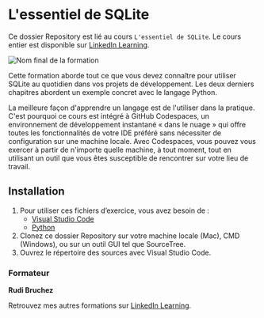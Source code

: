 # L'essentiel de SQLite

Ce dossier Repository est lié au cours `L'essentiel de SQLite`. Le cours entier est disponible sur [LinkedIn Learning][lil-course-url].

![Nom final de la formation][lil-thumbnail-url] 

Cette formation aborde tout ce que vous devez connaître pour utiliser SQLite au quotidien dans vos projets de développement. Les deux derniers chapitres abordent un exemple concret avec le langage Python.

La meilleure façon d'apprendre un langage est de l'utiliser dans la pratique. C'est pourquoi ce cours est intégré à GitHub Codespaces, un environnement de développement instantané « dans le nuage » qui offre toutes les fonctionnalités de votre IDE préféré sans nécessiter de configuration sur une machine locale. Avec Codespaces, vous pouvez vous exercer à partir de n'importe quelle machine, à tout moment, tout en utilisant un outil que vous êtes susceptible de rencontrer sur votre lieu de travail. 

## Installation

1. Pour utiliser ces fichiers d’exercice, vous avez besoin de : 
   - [Visual Studio Code](https://code.visualstudio.com/)
   - [Python](https://www.python.org/) 
2. Clonez ce dossier Repository sur votre machine locale (Mac), CMD (Windows), ou sur un outil GUI tel que SourceTree. 
3. Ouvrez le répertoire des sources avec Visual Studio Code. 


### Formateur

**Rudi Bruchez** 

 Retrouvez mes autres formations sur [LinkedIn Learning][lil-URL-trainer].

[0]: # (Replace these placeholder URLs with actual course URLs)
[lil-course-url]: https://www.linkedin.com/learning/l-essentiel-de-sqlite
[lil-thumbnail-url]: https://media.licdn.com/dms/image/D560DAQEouFIeNR6esw/learning-public-crop_675_1200/0/1712828654937?e=2147483647&v=beta&t=qpqsgDy4leR8N5pML4EfzjrrHIG5C64hJMdGFk7-W_o
[lil-URL-trainer]: https://www.linkedin.com/learning/instructors/rudi-bruchez

[1]: # (End of FR-Instruction ###############################################################################################)
